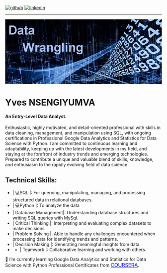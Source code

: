 
[<img src='https://cdn.jsdelivr.net/npm/simple-icons@3.0.1/icons/github.svg' alt='github' height='40'>](https://github.com/JoeYves) 
[<img src='https://cdn.jsdelivr.net/npm/simple-icons@3.0.1/icons/linkedin.svg' alt='linkedin' height='40'>](https://www.linkedin.com/in/yves-nsengiyumva-a108a117b/)  

<hr>


![An Entry-Level Data Analyst.](pic_data_wrangling.jpeg)

# Yves NSENGIYUMVA

#### An Entry-Level Data Analyst.

Enthusiastic, highly motivated, and detail-oriented professional with skills in data cleaning, management, and manipulation using SQL, with ongoing certifications in Professional Google Data Analytics and Statistics for Data Science with Python. I am committed to continuous learning and adaptability, keeping up with the latest developments in my field, and staying at the forefront of industry trends and emerging technologies. Prepared to contribute a unique and valuable blend of skills, knowledge, and enthusiasm to the rapidly evolving field of data science.

## Technical Skills:   
* | 💻SQL |: For querying, manipulating, managing, and processing structured data in relational databases.
* | 💻Python |: To analyze the data
* | Database Management|: Understanding database structures and writing SQL queries with MySql.
* | Critical Thinking |: Interpreting and evaluating complex datasets to make decisions.
* | Problem Solving |: Able to handle any challenges encountered when processing data for identifying trends and patterns.
* | Decision Making |: Generating meaningful insights from data.
* * | Teamwork |: Collaborative learning and working with others.

🔭 I’m currently learning Google Data Analytics and Statistics for Data Science with Python Professional Certificates from
<a href="https://www.coursera.org/learn/statistics-for-data-science-python" style="font-size: 16px; color: blue;">COURSERA</a>.














